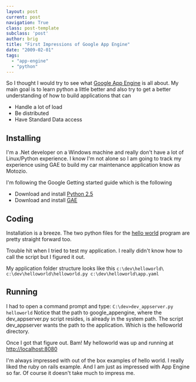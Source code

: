 ```yaml
---
layout: post
current: post
navigation: True
class: post-template
subclass: 'post'
author: brig
title: "First Impressions of Google App Engine"
date: "2009-02-01"
tags: 
  - "app-engine"
  - "python"
---
```


So I thought I would try to see what [Google App Engine](http://code.google.com/appengine/) is all about. My main goal is to learn python a little better and also try to get a better understanding of how to build applications that can

- Handle a lot of load
- Be distributed
- Have Standard Data access

## Installing

I'm a .Net developer on a Windows machine and really don't have a lot of Linux/Python experience. I know I'm not alone so I am going to track my experience using GAE to build my car maintenance application know as Motozio.

I'm following the Google Getting started guide which is the following

- Download and install [Python 2.5](http://www.python.org/download/releases/2.5.4/)
- Download and install [GAE](http://code.google.com/appengine/downloads.html)

## Coding

Installation is a breeze. The two python files for the [hello world](http://code.google.com/appengine/docs/gettingstarted/helloworld.html) program are pretty straight forward too.

Trouble hit when I tried to test my application. I really didn't know how to call the script but I figured it out.

My application folder structure looks like this `c:\dev\helloworld\ c:\dev\helloworld\helloworld.py c:\dev\helloworld\app.yaml`

## Running

I had to open a command prompt and type: `C:\dev>dev_appserver.py helloworld` Notice that the path to google_appengine, where the dev_appserver.py script resides, is already in the system path. The script dev_appserver wants the path to the application. Which is the helloworld directory.

Once I got that figure out. Bam! My helloworld was up and running at [http://localhost:8080](http://localhost:8080)

I'm always impressed with out of the box examples of hello world. I really liked the ruby on rails example. And I am just as impressed with App Engine so far. Of course it doesn't take much to impress me.
